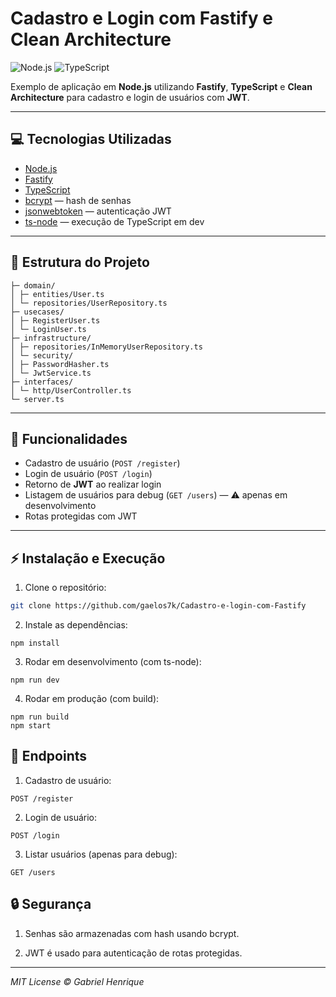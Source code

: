 # Cadastro e Login com Fastify e Clean Architecture

![Node.js](https://img.shields.io/badge/Node.js-339933?logo=node.js&logoColor=white)
![TypeScript](https://img.shields.io/badge/TypeScript-3178C6?logo=typescript&logoColor=white)

Exemplo de aplicação em **Node.js** utilizando **Fastify**, **TypeScript** e **Clean Architecture** para cadastro e login de usuários com **JWT**.

---

## 💻 Tecnologias Utilizadas

- [Node.js](https://nodejs.org/)
- [Fastify](https://www.fastify.io/)
- [TypeScript](https://www.typescriptlang.org/)
- [bcrypt](https://www.npmjs.com/package/bcrypt) — hash de senhas
- [jsonwebtoken](https://www.npmjs.com/package/jsonwebtoken) — autenticação JWT
- [ts-node](https://www.npmjs.com/package/ts-node) — execução de TypeScript em dev

---

## 📂 Estrutura do Projeto

```src/
├─ domain/
│ ├─ entities/User.ts
│ └─ repositories/UserRepository.ts
├─ usecases/
│ ├─ RegisterUser.ts
│ └─ LoginUser.ts
├─ infrastructure/
│ ├─ repositories/InMemoryUserRepository.ts
│ └─ security/
│ ├─ PasswordHasher.ts
│ └─ JwtService.ts
├─ interfaces/
│ └─ http/UserController.ts
└─ server.ts
```

---

## 🚀 Funcionalidades

- Cadastro de usuário (`POST /register`)
- Login de usuário (`POST /login`)
- Retorno de **JWT** ao realizar login
- Listagem de usuários para debug (`GET /users`) — ⚠️ apenas em desenvolvimento
- Rotas protegidas com JWT

---

## ⚡ Instalação e Execução

1. Clone o repositório:

```bash
git clone https://github.com/gaelos7k/Cadastro-e-login-com-Fastify
```
2. Instale as dependências:
```
npm install
```
3. Rodar em desenvolvimento (com ts-node):
```
npm run dev
```
4. Rodar em produção (com build):
```
npm run build
npm start
```

## 📝 Endpoints

1. Cadastro de usuário:

```
POST /register
```
2. Login de usuário:
```
POST /login
```
3. Listar usuários (apenas para debug):
```
GET /users
```
## 🔒 Segurança
1. Senhas são armazenadas com hash usando bcrypt.

2. JWT é usado para autenticação de rotas protegidas.

---
  *MIT License © Gabriel Henrique*